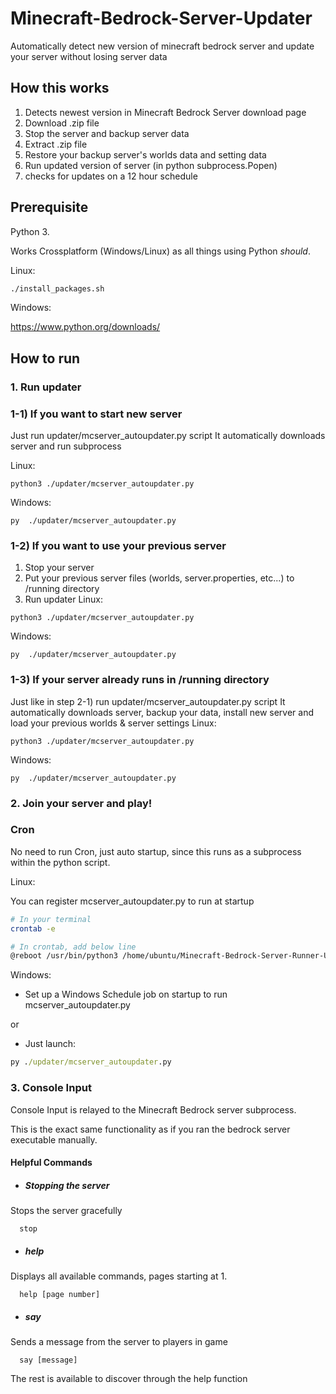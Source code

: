 # Minecraft-Bedrock-Server-Updater
Automatically detect new version of minecraft bedrock server and update your server without losing server data

## How this works
1. Detects newest version in Minecraft Bedrock Server download page
2. Download .zip file
3. Stop the server and backup server data
4. Extract .zip file
5. Restore your backup server's worlds data and setting data
6. Run updated version of server (in python subprocess.Popen)
7. checks for updates on a 12 hour schedule

## Prerequisite
Python 3.

Works Crossplatform (Windows/Linux) as all things using Python _should_.

Linux:

```sh
./install_packages.sh
```

Windows:

https://www.python.org/downloads/

## How to run
### 1. Run updater
### 1-1) If you want to start new server
Just run updater/mcserver_autoupdater.py script
It automatically downloads server and run subprocess

Linux:
```
python3 ./updater/mcserver_autoupdater.py
```

Windows:
```
py  ./updater/mcserver_autoupdater.py
```

### 1-2) If you want to use your previous server
1. Stop your server
2. Put your previous server files (worlds, server.properties, etc...) to /running directory
3. Run updater
Linux:
```
python3 ./updater/mcserver_autoupdater.py
```

Windows:
```
py  ./updater/mcserver_autoupdater.py
```
### 1-3) If your server already runs in /running directory
Just like in step 2-1) run updater/mcserver_autoupdater.py script
It automatically downloads server, backup your data, install new server and load your previous worlds & server settings
Linux:
```
python3 ./updater/mcserver_autoupdater.py
```

Windows:
```
py  ./updater/mcserver_autoupdater.py
```

### 2. Join your server and play!

### Cron

No need to run Cron, just auto startup, since this runs as a subprocess within the python script.

Linux:

You can register mcserver_autoupdater.py to run at startup
```sh
# In your terminal
crontab -e
```
```sh
# In crontab, add below line
@reboot /usr/bin/python3 /home/ubuntu/Minecraft-Bedrock-Server-Runner-Updater/updater/mcserver_autoupdater.py > /home/ubuntu/Minecraft-Bedrock-Server-Updater/updater/cron.log
```

Windows:

- Set up a Windows Schedule job on startup to run mcserver_autoupdater.py

or

- Just launch:

```cmd
py ./updater/mcserver_autoupdater.py
```

### 3. Console Input

Console Input is relayed to the Minecraft Bedrock server subprocess.

This is the exact same functionality as if you ran the bedrock server executable manually.

#### Helpful Commands

- ##### Stopping the server
Stops the server gracefully

      stop
- ##### help
Displays all available commands, pages starting at 1.

      help [page number]
- ##### say
Sends a message from the server to players in game

      say [message]
      
The rest is available to discover through the help function